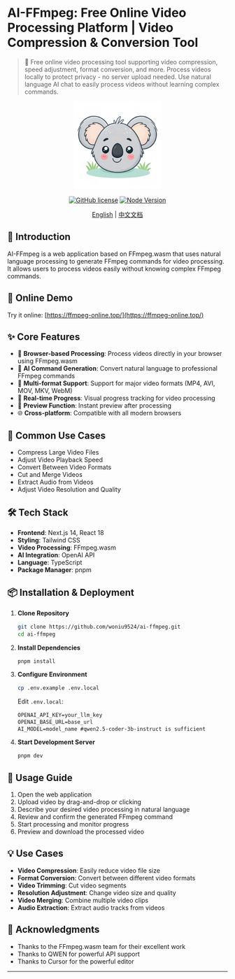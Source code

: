 # AI-FFmpeg: Free Online Video Processing Platform | Video Compression & Conversion Tool

> 🎥 Free online video processing tool supporting video compression, speed adjustment, format conversion, and more. Process videos locally to protect privacy - no server upload needed. Use natural language AI chat to easily process videos without learning complex commands.



<p align="center">
  <img src="public/logo.png" alt="AI-FFmpeg Logo" width="200"/>
</p>

<div align="center">

[![GitHub license](https://img.shields.io/github/license/your-username/ai-ffmpeg)](https://github.com/your-username/ai-ffmpeg/blob/main/LICENSE)
[![Node Version](https://img.shields.io/badge/node-%3E%3D18-brightgreen)](https://nodejs.org)

[English](README.md) | [中文文档](doc/README-zh.md)

</div>

## 🚀 Introduction

AI-FFmpeg is a web application based on FFmpeg.wasm that uses natural language processing to generate FFmpeg commands for video processing. It allows users to process videos easily without knowing complex FFmpeg commands.

## 🚀 Online Demo

Try it online: [https://ffmpeg-online.top/](https://ffmpeg-online.top/)

## ✨ Core Features

- 🎥 **Browser-based Processing**: Process videos directly in your browser using FFmpeg.wasm
- 🤖 **AI Command Generation**: Convert natural language to professional FFmpeg commands
- 📁 **Multi-format Support**: Support for major video formats (MP4, AVI, MOV, MKV, WebM)
- 🔄 **Real-time Progress**: Visual progress tracking for video processing
- 👀 **Preview Function**: Instant preview after processing
- 🌐 **Cross-platform**: Compatible with all modern browsers

## 🎯 Common Use Cases

- Compress Large Video Files
- Adjust Video Playback Speed
- Convert Between Video Formats
- Cut and Merge Videos
- Extract Audio from Videos
- Adjust Video Resolution and Quality

## 🛠️ Tech Stack

- **Frontend**: Next.js 14, React 18
- **Styling**: Tailwind CSS
- **Video Processing**: FFmpeg.wasm
- **AI Integration**: OpenAI API
- **Language**: TypeScript
- **Package Manager**: pnpm

## 📦 Installation & Deployment

1. **Clone Repository**
   ```bash
   git clone https://github.com/woniu9524/ai-ffmpeg.git
   cd ai-ffmpeg
   ```

2. **Install Dependencies**
   ```bash
   pnpm install
   ```

3. **Configure Environment**
   ```bash
   cp .env.example .env.local
   ```
   Edit `.env.local`:
   ```
   OPENAI_API_KEY=your_llm_key
   OPENAI_BASE_URL=base_url
   AI_MODEL=model_name #qwen2.5-coder-3b-instruct is sufficient
   ```

4. **Start Development Server**
   ```bash
   pnpm dev
   ```

## 🎯 Usage Guide

1. Open the web application
2. Upload video by drag-and-drop or clicking
3. Describe your desired video processing in natural language
4. Review and confirm the generated FFmpeg command
5. Start processing and monitor progress
6. Preview and download the processed video

## 💡 Use Cases

- **Video Compression**: Easily reduce video file size
- **Format Conversion**: Convert between different video formats
- **Video Trimming**: Cut video segments
- **Resolution Adjustment**: Change video size and quality
- **Video Merging**: Combine multiple video clips
- **Audio Extraction**: Extract audio tracks from videos

## 🙏 Acknowledgments

- Thanks to the FFmpeg.wasm team for their excellent work
- Thanks to QWEN for powerful API support
- Thanks to Cursor for the powerful editor

---
